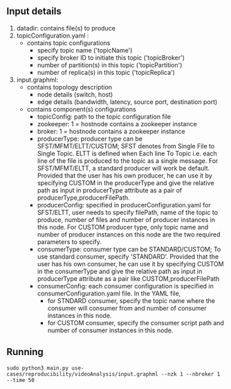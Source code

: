 ## Input details
1. datadir: contains file(s) to produce
2. topicConfiguration.yaml :
   - contains topic configurations
     - specify topic name ('topicName')
     - specify broker ID to initiate this topic ('topicBroker')
     - number of partition(s) in this topic ('topicPartition')
     - number of replica(s) in this topic ('topicReplica')
3. input.graphml:
   - contains topology description
     - node details (switch, host)
     - edge details (bandwidth, latency, source port, destination port)
   - contains component(s) configurations 
     - topicConfig: path to the topic configuration file
     - zookeeper: 1 = hostnode contains a zookeeper instance
     - broker: 1 = hostnode contains a zookeeper instance
     - producerType: producer type can be SFST/MFMT/ELTT/CUSTOM; SFST denotes from Single File to Single Topic. ELTT is defined when Each line To Topic i.e. each line of the file is produced to the topic as a single message. For SFST/MFMT/ELTT, a standard producer will work be default.
     Provided that the user has his own producer, he can use it by specifying CUSTOM in the producerType and give the relative path as input in producerType attribute as a pair of producerType,producerFilePath.
     - producerConfig: specified in producerConfiguration.yaml
          for SFST/ELTT, user needs to specify filePath, name of the topic to produce, number of files and number of producer instances in this node. For CUSTOM producer type, only topic name and number of producer instances on this node are the two required parameters to specify.
     - consumerType: consumer type can be STANDARD/CUSTOM; To use standard consumer, specify 'STANDARD'. Provided that the user has his own consumer, he can use it by specifying CUSTOM in the consumerType and give the relative path as input in producerType attribute as a pair like CUSTOM,producerFilePath
     - consumerConfig: each consumer configuration is specified in consumerConfiguration.yaml file. In the YAML file, 
         - for STNDARD consumer, specify the topic name where the consumer will consumer from and number of consumer instances in this node.
         - for CUSTOM consumer, specify the consumer script path and number of consumer instances in this node.

## Running
   
 ```sudo python3 main.py use-cases/reproducibility/videoAnalysis/input.graphml --nzk 1 --nbroker 1 --time 50```
